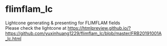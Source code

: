 # flimflam_lc
Lightcone generating &amp; presenting for FLIMFLAM fields  
Please check the lightcone at https://htmlpreview.github.io/?https://github.com/yuxinhuang1229/flimflam_lc/blob/master/FRB20191001A_lc.html
